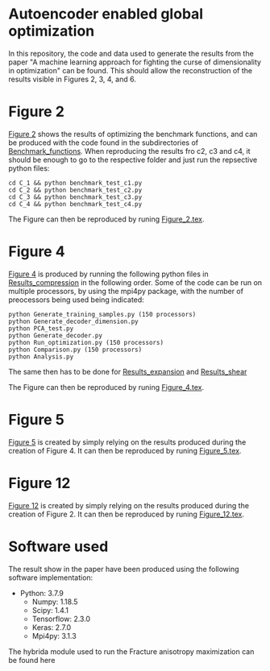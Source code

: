 # Autoencoder enabled global optimization
In this repository, the code and data used to generate the results from the paper "A machine learning approach for fighting the curse of dimensionality in optimization" can be found. This should allow the reconstruction of the results visible in Figures 2, 3, 4, and 6.

# Figure 2
[Figure 2](https://github.com/julianschumann/ae-opt/blob/main/Figure_2.pdf) shows the results of optimizing the benchmark functions, and can be produced with the code found in the subdirectories of [Benchmark_functions](https://github.com/julianschumann/ae-opt/tree/main/Benchmark%20functions). When reproducing the results fro c2, c3 and c4, it should be enough to go to the respective folder and just run the repsective python files:
```
cd C_1 && python benchmark_test_c1.py
cd C_2 && python benchmark_test_c2.py 
cd C_3 && python benchmark_test_c3.py 
cd C_4 && python benchmark_test_c4.py 
```

The Figure can then be reproduced by runing [Figure_2.tex](https://github.com/julianschumann/ae-opt/blob/main/Figure_2.tex).


# Figure 4
[Figure 4](https://github.com/julianschumann/ae-opt/blob/main/Figure_4.pdf) is produced by running the following python files in [Results_compression](https://github.com/julianschumann/ae-opt/tree/main/Fracture%20anisotropy%20maximization/Results_compression) in the following order. Some of the code can be run on multiple processors, by using the mpi4py package, with the number of preocessors being used being indicated:
```
python Generate_training_samples.py (150 processors)
python Generate_decoder_dimension.py 
python PCA_test.py
python Generate_decoder.py
python Run_optimization.py (150 processors)
python Comparison.py (150 processors)
python Analysis.py
```
The same then has to be done for [Results_expansion](https://github.com/julianschumann/ae-opt/tree/main/Fracture%20anisotropy%20maximization/Results_expansion) and [Results_shear](https://github.com/julianschumann/ae-opt/tree/main/Fracture%20anisotropy%20maximization/Results_shear)

The Figure can then be reproduced by runing [Figure_4.tex](https://github.com/julianschumann/ae-opt/blob/main/Figure_4.tex).

# Figure 5
[Figure 5](https://github.com/julianschumann/ae-opt/blob/main/Figure_5.pdf) is created by simply relying on the results produced during the creation of Figure 4. It can then be reproduced by runing [Figure_5.tex](https://github.com/julianschumann/ae-opt/blob/main/Figure_5.tex).

# Figure 12
[Figure 12](https://github.com/julianschumann/ae-opt/blob/main/Figure_12.pdf) is created by simply relying on the results produced during the creation of Figure 2. It can then be reproduced by runing [Figure_12.tex](https://github.com/julianschumann/ae-opt/blob/main/Figure_12.tex).

# Software used
The result show in the paper have been produced using the following software implementation:
- Python: 3.7.9
  - Numpy: 1.18.5
  - Scipy: 1.4.1
  - Tensorflow: 2.3.0
  - Keras: 2.7.0
  - Mpi4py: 3.1.3

The hybrida module used to run the Fracture anisotropy maximization can be found here


